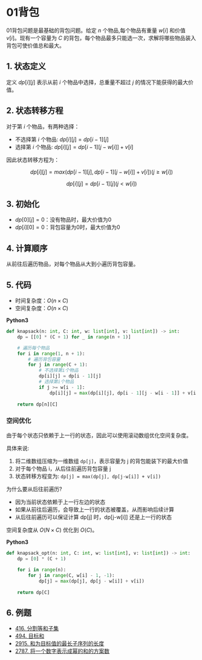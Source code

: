 # 01背包

01背包问题是最基础的背包问题。给定 $n$ 个物品,每个物品有重量 $w[i]$ 和价值 $v[i]$。现有一个容量为 $C$ 的背包，每个物品最多只能选一次，求解将哪些物品装入背包可使价值总和最大。

## 1. 状态定义

定义 $dp[i][j]$ 表示从前 $i$ 个物品中选择，总重量不超过 $j$ 的情况下能获得的最大价值。

## 2. 状态转移方程

对于第 $i$ 个物品，有两种选择：
- 不选择第 $i$ 个物品: $dp[i][j] = dp[i-1][j]$
- 选择第 $i$ 个物品: $dp[i][j] = dp[i-1][j-w[i]] + v[i]$

因此状态转移方程为：

$$
dp[i][j] = max(dp[i-1][j], dp[i-1][j-w[i]] + v[i])  (j ≥ w[i])
$$

$$
dp[i][j] = dp[i-1][j]                                (j < w[i])
$$

## 3. 初始化

- $dp[0][j] = 0$：没有物品时，最大价值为0
- $dp[i][0] = 0$：背包容量为0时，最大价值为0

## 4. 计算顺序

从前往后遍历物品，对每个物品从大到小遍历背包容量。

## 5. 代码

- 时间复杂度：$O(n \times C)$
- 空间复杂度：$O(n \times C)$

**Python3**

```python
def knapsack(n: int, C: int, w: list[int], v: list[int]) -> int:
    dp = [[0] * (C + 1) for _ in range(n + 1)]

    # 遍历每个物品
    for i in range(1, n + 1):
        # 遍历背包容量
        for j in range(C + 1):
            # 不选择第i个物品
            dp[i][j] = dp[i - 1][j]
            # 选择第i个物品
            if j >= w[i - 1]:
                dp[i][j] = max(dp[i][j], dp[i - 1][j - w[i - 1]] + v[i - 1])
                
    return dp[n][C]
```

### 空间优化

由于每个状态只依赖于上一行的状态，因此可以使用滚动数组优化空间复杂度。

具体来说:
1. 将二维数组压缩为一维数组 `dp[j]`，表示容量为 j 的背包能装下的最大价值
2. 对于每个物品 i，从后往前遍历背包容量 j
3. 状态转移方程变为: `dp[j] = max(dp[j], dp[j-w[i]] + v[i])`

为什么要从后往前遍历?
- 因为当前状态依赖于上一行左边的状态
- 如果从前往后遍历，会导致上一行的状态被覆盖，从而影响后续计算
- 从后往前遍历可以保证计算 dp[j] 时，dp[j-w[i]] 还是上一行的状态

空间复杂度从 $O(N×C)$ 优化到 $O(C)$。

**Python3**

```python
def knapsack_opt(n: int, C: int, w: list[int], v: list[int]) -> int:
    dp = [0] * (C + 1)
    
    for i in range(n):
        for j in range(C, w[i] - 1, -1):
            dp[j] = max(dp[j], dp[j - w[i]] + v[i])
            
    return dp[C]
```

## 6. 例题

- [416. 分割等和子集](/leetcode/2-热题100/15-动态规划/416.%20分割等和子集.md)
- [494. 目标和](/leetcode/其他/494.%20目标和.md)
- [2915. 和为目标值的最长子序列的长度](/leetcode/其他/2915.%20和为目标值的最长子序列的长度.md)
- [2787. 将一个数字表示成幂的和的方案数](/leetcode/其他/2787.%20将一个数字表示成幂的和的方案数.md)